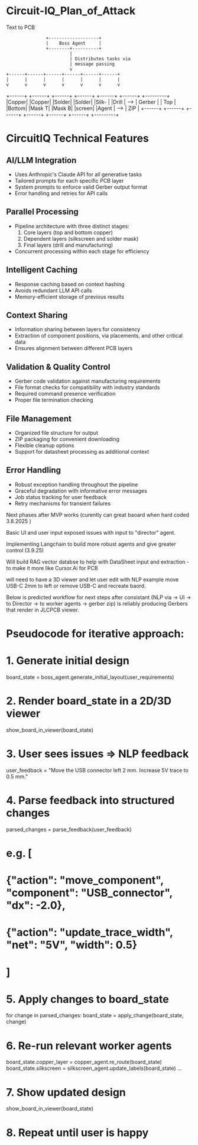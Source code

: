 # Circuit-IQ_Plan_of_Attack
Text to PCB 

                   +-------------------+
                   |    Boss Agent     |
                   +--------+----------+
                            |
                            | Distributes tasks via
                            | message passing
                            v
    +------+------+------+------+------+------+
    |      |      |      |      |      |      |
    v      v      v      v      v      v      v
    
+------+ +------+ +------+ +------+ +------+ +------+     +---------+
|Copper| |Copper| |Solder| |Solder| |Silk- | |Drill | --> |  Gerber |
| Top  | |Bottom| |Mask T| |Mask B| |screen| |Agent | --> |   ZIP   |
+------+ +------+ +------+ +------+ +------+ +------+     +---------+ 




# CircuitIQ Technical Features

## AI/LLM Integration
- Uses Anthropic's Claude API for all generative tasks
- Tailored prompts for each specific PCB layer
- System prompts to enforce valid Gerber output format
- Error handling and retries for API calls

## Parallel Processing
- Pipeline architecture with three distinct stages:
  1. Core layers (top and bottom copper)
  2. Dependent layers (silkscreen and solder mask)
  3. Final layers (drill and manufacturing)
- Concurrent processing within each stage for efficiency

## Intelligent Caching
- Response caching based on context hashing
- Avoids redundant LLM API calls
- Memory-efficient storage of previous results

## Context Sharing
- Information sharing between layers for consistency
- Extraction of component positions, via placements, and other critical data
- Ensures alignment between different PCB layers

## Validation & Quality Control
- Gerber code validation against manufacturing requirements
- File format checks for compatibility with industry standards
- Required command presence verification
- Proper file termination checking

## File Management
- Organized file structure for output
- ZIP packaging for convenient downloading
- Flexible cleanup options
- Support for datasheet processing as additional context

## Error Handling
- Robust exception handling throughout the pipeline
- Graceful degradation with informative error messages
- Job status tracking for user feedback
- Retry mechanisms for transient failures



Next phases after MVP works (curently can great baoard when hard coded 3.8.2025 )

Basic UI and user input exposed issues with input to "director" agent. 

Implementing Langchain to build more robust agents and give greater control (3.9.25)

Will build RAG vector databse to help with DataSheet input and extraction - to make it more like Cursor.Ai for PCB 

will need to have a 3D viewer and let user edit with NLP example move USB-C 2mm to left or remove USB-C and recreate baord. 

Below is predicted workflow for next steps after consistant (NLP via -> UI -> to Director -> to worker agents -> gerber zip) is reliably producing Gerbers that render in JLCPCB viewer. 

# Pseudocode for iterative approach:

# 1. Generate initial design
board_state = boss_agent.generate_initial_layout(user_requirements)

# 2. Render board_state in a 2D/3D viewer
show_board_in_viewer(board_state)

# 3. User sees issues => NLP feedback
user_feedback = "Move the USB connector left 2 mm. Increase 5V trace to 0.5 mm."

# 4. Parse feedback into structured changes
parsed_changes = parse_feedback(user_feedback)
# e.g. [
#   {"action": "move_component", "component": "USB_connector", "dx": -2.0},
#   {"action": "update_trace_width", "net": "5V", "width": 0.5}
# ]

# 5. Apply changes to board_state
for change in parsed_changes:
    board_state = apply_change(board_state, change)

# 6. Re-run relevant worker agents
board_state.copper_layer = copper_agent.re_route(board_state)
board_state.silkscreen = silkscreen_agent.update_labels(board_state)
...

# 7. Show updated design
show_board_in_viewer(board_state)
# 8. Repeat until user is happy




